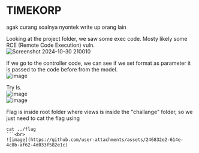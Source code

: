 # TIMEKORP

agak curang soalnya nyontek write up orang lain

Looking at the project folder, we saw some exec code. Mosty likely some RCE (Remote Code Execution) vuln.<br>
![Screenshot 2024-10-30 210010](https://github.com/user-attachments/assets/76574eaa-9ffc-4d24-ab57-40f26dfa483c)

If we go to the controller code, we can see if we set format as parameter it is passed to the code before from the model.<br>
![image](https://github.com/user-attachments/assets/45ae1a07-be9b-4504-ae9d-5dc8a23a276a)

Try ls.<br>
![image](https://github.com/user-attachments/assets/af8b6906-c477-44a4-b43d-27bc2b15334a)<br>
![image](https://github.com/user-attachments/assets/52ebc732-eb66-486c-8cae-721462566a7a)

Flag is inside root folder where views is inside the "challange" folder, so we just need to cat the flag using <br>
```
cat ../flag
```<br>
![image](https://github.com/user-attachments/assets/246832e2-614e-4c8b-af62-4d033f582e1c)
